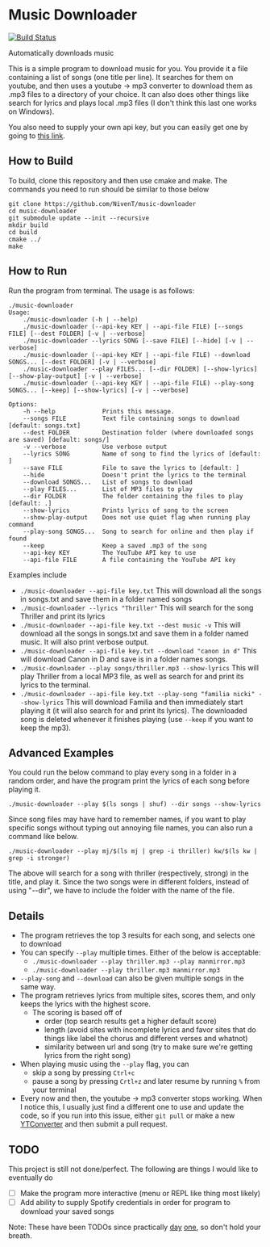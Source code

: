 # Music Downloader
[![Build Status](https://travis-ci.org/NivenT/music-downloader.svg?branch=master)](https://travis-ci.org/NivenT/music-downloader)

Automatically downloads music

This is a simple program to download music for you. You provide it a file containing a list of songs (one title per line). It searches for them on youtube, and then uses a youtube -> mp3 converter to download them as .mp3 files to a directory of your choice. It can also does other things like search for lyrics and plays local .mp3 files (I don't think this last one works on Windows).

You also need to supply your own api key, but you can easily get one by going to [this link](https://console.developers.google.com/apis/credentials).

## How to Build
To build, clone this repository and then use cmake and make. The commands you need to run should be similar to those below
```
git clone https://github.com/NivenT/music-downloader
cd music-downloader
git submodule update --init --recursive
mkdir build
cd build
cmake ../
make
```

## How to Run
Run the program from terminal. The usage is as follows:
```
./music-downloader
Usage:
    ./music-downloader (-h | --help)
    ./music-downloader (--api-key KEY | --api-file FILE) [--songs FILE] [--dest FOLDER] [-v | --verbose]
    ./music-downloader --lyrics SONG [--save FILE] [--hide] [-v | --verbose]
    ./music-downloader (--api-key KEY | --api-file FILE) --download SONGS... [--dest FOLDER] [-v | --verbose]
    ./music-downloader --play FILES... [--dir FOLDER] [--show-lyrics] [--show-play-output] [-v | --verbose]
    ./music-downloader (--api-key KEY | --api-file FILE) --play-song SONGS... [--keep] [--show-lyrics] [-v | --verbose]

Options:
    -h --help             Prints this message.
    --songs FILE          Text file containing songs to download [default: songs.txt]
    --dest FOLDER         Destination folder (where downloaded songs are saved) [default: songs/]
    -v --verbose          Use verbose output
    --lyrics SONG         Name of song to find the lyrics of [default: ]
    --save FILE           File to save the lyrics to [default: ]
    --hide                Doesn't print the lyrics to the terminal
    --download SONGS...   List of songs to download
    --play FILES...       List of MP3 files to play
    --dir FOLDER          The folder containing the files to play [default: .]
    --show-lyrics         Prints lyrics of song to the screen
    --show-play-output    Does not use quiet flag when running play command
    --play-song SONGS...  Song to search for online and then play if found
    --keep                Keep a saved .mp3 of the song
    --api-key KEY         The YouTube API key to use
    --api-file FILE       A file containing the YouTube API key
```
Examples include

* `./music-downloader --api-file key.txt` This will download all the songs in songs.txt and save them in a folder named songs
* `./music-downloader --lyrics "Thriller"` This will search for the song Thriller and print its lyrics
* `./music-downloader --api-file key.txt --dest music -v` This will download all the songs in songs.txt and save them in a folder named music. It will also print verbose output.
* `./music-downloader --api-file key.txt --download "canon in d"` This will download Canon in D and save is in a folder names songs.
* `./music-downloader --play songs/thriller.mp3 --show-lyrics` This will play Thriller from a local MP3 file, as well as search for and print its lyrics to the terminal.
* `./music-downloader --api-file key.txt --play-song "familia nicki" --show-lyrics` This will download Familia and then immediately start playing it (it will also search for and print its lyrics). The downloaded song is deleted whenever it finishes playing (use `--keep` if you want to keep the mp3).

## Advanced Examples

You could run the below command to play every song in a folder in a random order, and have the program print the lyrics of each song before playing it.

`./music-downloader --play $(ls songs | shuf) --dir songs --show-lyrics`

Since song files may have hard to remember names, if you want to play specific songs without typing out annoying file names, you can also run a command like below.

`./music-downloader --play mj/$(ls mj | grep -i thriller) kw/$(ls kw | grep -i stronger)`

The above will search for a song with thriller (respectively, strong) in the title, and play it. Since the two songs were in different folders, instead of using "--dir", we have to include the folder with the name of the file.

## Details
- The program retrieves the top 3 results for each song, and selects one to download
- You can specify `--play` multiple times. Either of the below is acceptable:
  - `./music-downloader --play thriller.mp3 --play manmirror.mp3`
  - `./music-downloader --play thriller.mp3 manmirror.mp3`
- `--play-song` and `--download` can also be given multiple songs in the same way.
- The program retrieves lyrics from multiple sites, scores them, and only keeps the lyrics with the highest score.
  - The scoring is based off of
    - order (top search results get a higher default score)
    - length (avoid sites with incomplete lyrics and favor sites that do things like label the chorus and different verses and whatnot)
    - similarity between url and song (try to make sure we're getting lyrics from the right song)
- When playing music using the `--play` flag, you can
  - skip a song by pressing `Ctrl+c`
  - pause a song by pressing `Crtl+z` and later resume by running `%` from your terminal
- Every now and then, the youtube -> mp3 converter stops working. When I notice this, I usually just find a different one to use and update the code, so if you run into this issue, either `git pull` or make a new [YTConverter](https://github.com/NivenT/music-downloader/blob/master/include/ytconverter.h) and then submit a pull request.

## TODO
This project is still not done/perfect. The following are things I would like to eventually do
- [ ] Make the program more interactive (menu or REPL like thing most likely)
- [ ] Add ability to supply Spotify credentials in order for program to download your saved songs

Note: These have been TODOs since practically [day](https://github.com/NivenT/music-downloader/tree/d6dd0f68a7ab92557f1a0d016c0e0823568cd28e) [one](https://github.com/NivenT/music-downloader/tree/e01d9f5c1b7b0570e15377b0eeee980bd74815cc), so don't hold your breath.
